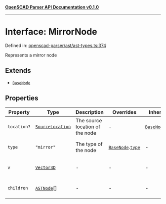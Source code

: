 [**OpenSCAD Parser API Documentation v0.1.0**](../README.md)

***

# Interface: MirrorNode

Defined in: [openscad-parser/ast/ast-types.ts:374](https://github.com/holistic-stack/openscad-tree-sitter/blob/57470856b239e8ae819e2b2fa40ff65d8c04912f/packages/openscad-parser/src/lib/openscad-parser/ast/ast-types.ts#L374)

Represents a mirror node

## Extends

- [`BaseNode`](BaseNode.md)

## Properties

| Property | Type | Description | Overrides | Inherited from | Defined in |
| ------ | ------ | ------ | ------ | ------ | ------ |
| <a id="location"></a> `location?` | [`SourceLocation`](SourceLocation.md) | The source location of the node | - | [`BaseNode`](BaseNode.md).[`location`](BaseNode.md#location) | [openscad-parser/ast/ast-types.ts:58](https://github.com/holistic-stack/openscad-tree-sitter/blob/57470856b239e8ae819e2b2fa40ff65d8c04912f/packages/openscad-parser/src/lib/openscad-parser/ast/ast-types.ts#L58) |
| <a id="type"></a> `type` | `"mirror"` | The type of the node | [`BaseNode`](BaseNode.md).[`type`](BaseNode.md#type) | - | [openscad-parser/ast/ast-types.ts:375](https://github.com/holistic-stack/openscad-tree-sitter/blob/57470856b239e8ae819e2b2fa40ff65d8c04912f/packages/openscad-parser/src/lib/openscad-parser/ast/ast-types.ts#L375) |
| <a id="v"></a> `v` | [`Vector3D`](../type-aliases/Vector3D.md) | - | - | - | [openscad-parser/ast/ast-types.ts:376](https://github.com/holistic-stack/openscad-tree-sitter/blob/57470856b239e8ae819e2b2fa40ff65d8c04912f/packages/openscad-parser/src/lib/openscad-parser/ast/ast-types.ts#L376) |
| <a id="children"></a> `children` | [`ASTNode`](../type-aliases/ASTNode.md)[] | - | - | - | [openscad-parser/ast/ast-types.ts:377](https://github.com/holistic-stack/openscad-tree-sitter/blob/57470856b239e8ae819e2b2fa40ff65d8c04912f/packages/openscad-parser/src/lib/openscad-parser/ast/ast-types.ts#L377) |
